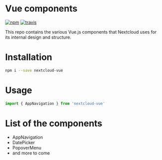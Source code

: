 # Vue components

[![npm](https://img.shields.io/npm/v/nextcloud-vue.svg?style=flat-square)](https://www.npmjs.com/package/nextcloud-vue)
[![travis](https://img.shields.io/travis/com/nextcloud/vue-components/master.svg?style=flat-square)](https://travis-ci.com/nextcloud/vue-components)

This repo contains the various Vue.js components that Nextcloud uses for its internal design and structure.

# Installation

```sh
npm i --save nextcloud-vue
```

# Usage
```js
import { AppNavigation } from 'nextcloud-vue'
```

# List of the components
- AppNavigation
- DatePicker
- PopoverMenu
- and more to come
